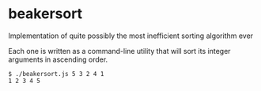 # beakersort

Implementation of quite possibly the most inefficient sorting algorithm ever

Each one is written as a command-line utility that will sort its integer arguments in ascending order.

```
$ ./beakersort.js 5 3 2 4 1
1 2 3 4 5
```
